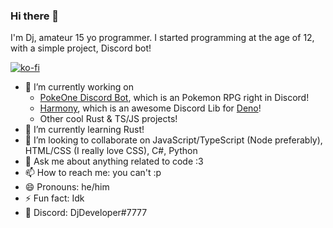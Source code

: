 ### Hi there 👋
I'm Dj, amateur 15 yo programmer. I started programming at the age of 12, with a simple project, Discord bot!

[![ko-fi](https://ko-fi.com/img/githubbutton_sm.svg)](https://ko-fi.com/S6S54DWQF)

- 🔭 I’m currently working on 
  - [PokeOne Discord Bot](https://top.gg/bot/473020399060385792), which is an Pokemon RPG right in Discord!
  - [Harmony](https://github.com/discord-deno/discord.deno), which is an awesome Discord Lib for [Deno](https://deno.land)!
  - Other cool Rust & TS/JS projects!
- 🌱 I’m currently learning Rust!
- 👯 I’m looking to collaborate on JavaScript/TypeScript (Node preferably), HTML/CSS (I really love CSS), C#, Python
- 💬 Ask me about anything related to code :3
- 📫 How to reach me: you can't :p
- 😄 Pronouns: he/him
- ⚡ Fun fact: Idk
- 💬 Discord: DjDeveloper#7777
